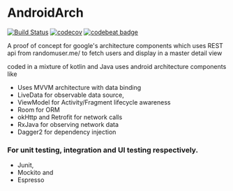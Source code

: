 # AndroidArch
[![Build Status](https://travis-ci.org/ir2pid/AndroidArch.svg?branch=master)](https://travis-ci.org/ir2pid/AndroidArch)
[![codecov](https://codecov.io/gh/ir2pid/AndroidArch/branch/master/graph/badge.svg)](https://codecov.io/gh/ir2pid/AndroidArch)
[![codebeat badge](https://codebeat.co/badges/68d49e3e-f69b-4b7f-b2ef-677ee44eb879)](https://codebeat.co/projects/github-com-ir2pid-androidarch-master)
</br>

A proof of concept for google's architecture components which uses REST api from randomuser.me/
to fetch users and display in a master detail view

coded in a mixture of kotlin and Java uses android architecture components like
- Uses MVVM architecture with data binding
- LiveData for observable data source,
- ViewModel for Activity/Fragment lifecycle awareness
- Room for ORM
- okHttp and Retrofit for network calls
- RxJava for observing network data
- Dagger2 for dependency injection

### For unit testing, integration and UI testing respectively.
- Junit,
- Mockito and
- Espresso
